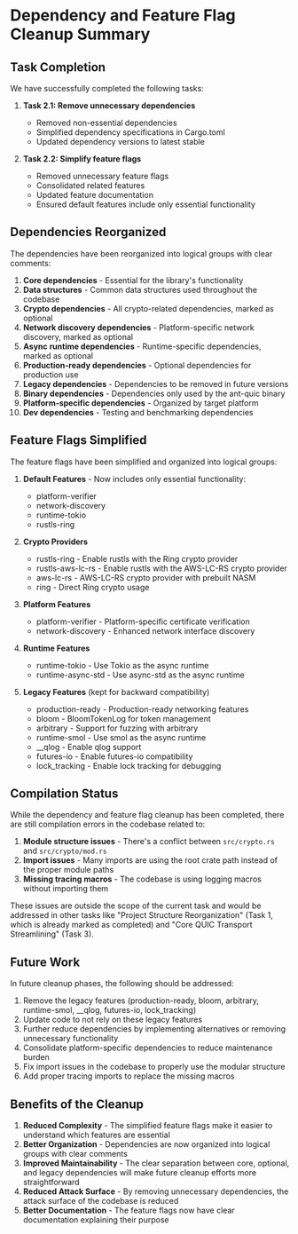 # Dependency and Feature Flag Cleanup Summary

## Task Completion

We have successfully completed the following tasks:

1. **Task 2.1: Remove unnecessary dependencies**
   - Removed non-essential dependencies
   - Simplified dependency specifications in Cargo.toml
   - Updated dependency versions to latest stable

2. **Task 2.2: Simplify feature flags**
   - Removed unnecessary feature flags
   - Consolidated related features
   - Updated feature documentation
   - Ensured default features include only essential functionality

## Dependencies Reorganized

The dependencies have been reorganized into logical groups with clear comments:

1. **Core dependencies** - Essential for the library's functionality
2. **Data structures** - Common data structures used throughout the codebase
3. **Crypto dependencies** - All crypto-related dependencies, marked as optional
4. **Network discovery dependencies** - Platform-specific network discovery, marked as optional
5. **Async runtime dependencies** - Runtime-specific dependencies, marked as optional
6. **Production-ready dependencies** - Optional dependencies for production use
7. **Legacy dependencies** - Dependencies to be removed in future versions
8. **Binary dependencies** - Dependencies only used by the ant-quic binary
9. **Platform-specific dependencies** - Organized by target platform
10. **Dev dependencies** - Testing and benchmarking dependencies

## Feature Flags Simplified

The feature flags have been simplified and organized into logical groups:

1. **Default Features** - Now includes only essential functionality:
   - platform-verifier
   - network-discovery
   - runtime-tokio
   - rustls-ring

2. **Crypto Providers**
   - rustls-ring - Enable rustls with the Ring crypto provider
   - rustls-aws-lc-rs - Enable rustls with the AWS-LC-RS crypto provider
   - aws-lc-rs - AWS-LC-RS crypto provider with prebuilt NASM
   - ring - Direct Ring crypto usage

3. **Platform Features**
   - platform-verifier - Platform-specific certificate verification
   - network-discovery - Enhanced network interface discovery

4. **Runtime Features**
   - runtime-tokio - Use Tokio as the async runtime
   - runtime-async-std - Use async-std as the async runtime

5. **Legacy Features** (kept for backward compatibility)
   - production-ready - Production-ready networking features
   - bloom - BloomTokenLog for token management
   - arbitrary - Support for fuzzing with arbitrary
   - runtime-smol - Use smol as the async runtime
   - __qlog - Enable qlog support
   - futures-io - Enable futures-io compatibility
   - lock_tracking - Enable lock tracking for debugging

## Compilation Status

While the dependency and feature flag cleanup has been completed, there are still compilation errors in the codebase related to:

1. **Module structure issues** - There's a conflict between `src/crypto.rs` and `src/crypto/mod.rs`
2. **Import issues** - Many imports are using the root crate path instead of the proper module paths
3. **Missing tracing macros** - The codebase is using logging macros without importing them

These issues are outside the scope of the current task and would be addressed in other tasks like "Project Structure Reorganization" (Task 1, which is already marked as completed) and "Core QUIC Transport Streamlining" (Task 3).

## Future Work

In future cleanup phases, the following should be addressed:

1. Remove the legacy features (production-ready, bloom, arbitrary, runtime-smol, __qlog, futures-io, lock_tracking)
2. Update code to not rely on these legacy features
3. Further reduce dependencies by implementing alternatives or removing unnecessary functionality
4. Consolidate platform-specific dependencies to reduce maintenance burden
5. Fix import issues in the codebase to properly use the modular structure
6. Add proper tracing imports to replace the missing macros

## Benefits of the Cleanup

1. **Reduced Complexity** - The simplified feature flags make it easier to understand which features are essential
2. **Better Organization** - Dependencies are now organized into logical groups with clear comments
3. **Improved Maintainability** - The clear separation between core, optional, and legacy dependencies will make future cleanup efforts more straightforward
4. **Reduced Attack Surface** - By removing unnecessary dependencies, the attack surface of the codebase is reduced
5. **Better Documentation** - The feature flags now have clear documentation explaining their purpose